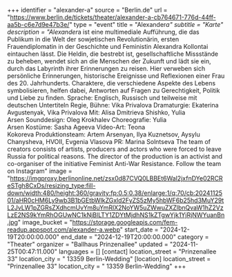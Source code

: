 +++
identifier = "alexander-a"
source = "Berlin.de"
url = "https://www.berlin.de/tickets/theater/alexander-a-cb764671-776d-44ff-aa5b-c6e7d9e47b3e/"
type = "event"
title = "Alexander*a"
subtitle = "Karte"
description = "Alexander*a ist eine multimediale Aufführung, die das Publikum in die Welt der sowjetischen Revolutionärin, ersten Frauendiplomatin in der Geschichte und Feministin Alexandra Kollontai eintauchen lässt. Die Heldin, die bestrebt ist, gesellschaftliche Missstände zu beheben, wendet sich an die Menschen der Zukunft und lädt sie ein, durch das Labyrinth ihrer Erinnerungen zu reisen. Hier verweben sich persönliche Erinnerungen, historische Ereignisse und Reflexionen einer Frau des 20. Jahrhunderts. Charaktere, die verschiedene Aspekte des Lebens symbolisieren, helfen dabei, Antworten auf Fragen zu Gerechtigkeit, Politik und Liebe zu finden. Sprache: Englisch, Russisch und teilweise mit deutschen Untertiteln Regie, Bühne: Vika Privalova Dramaturgie: Ekaterina Avgustenyak, Vika Privalova Mit: Alisa Dmitrieva Shishko, Yulia Arsen Sounddesign: Oleg Krokhalev Choreografie: Yulia Arsen Kostüme: Sasha Ageeva Video-Art: Teona Kokoreva Produktionsteam: Artem Arsenyan, Ilya Kuznetsov, Aysylu Chanysheva, HVOII, Evgenia Vlasova PR: Marina Solntseva The team of creators consists of artists, producers and actors who were forced to leave Russia for political reasons. The director of the production is an activist and co-organiser of the initiative Feminist Anti-War Resistance. Follow the team on Instagram"
image = "https://imgproxy.berlinonline.net/zsx0d87CVQ0LBBEt6Wal2jxfnDYe02RCReSTgh8CxDs/resizing_type:fill-down/width:480/height:360/gravity:fp:0.5:0.38/enlarge:1/q:70/cb:2024112501/aHR0cHM6Ly9wb3B1bGEtbWlkZGxld2FyZS5zMy5hbWF6b25hd3MuY29tL2JvLW1pZGRsZXdhcmUvYm8uYmRlX2NoYW5uZWwuZXZlbnQvaW1hZ2VzLzE2NS9kYmRhOGUwNC1kNjBlLTY1ZDYtMjdhNS1kZTgwYjk1YjRjNWYuanBn.jpg"
image_bucket = "https://storage.googleapis.com/fem-readup.appspot.com/alexander-a.webp"
start_date = "2024-12-19T20:00:00.000"
end_date = "2024-12-19T20:00:00.000"
category = "Theater"
organizer = "Ballhaus Prinzenallee"
updated = "2024-11-25T00:47:11.000"
languages = []
[contact]
location_street = "Prinzenallee 33"
location_city = " 13359 Berlin-Wedding"
[location]
location_street = "Prinzenallee 33"
location_city = " 13359 Berlin-Wedding"
+++